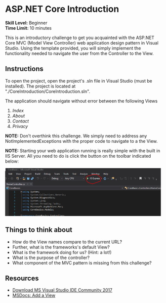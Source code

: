 # ASP.NET Core Introduction

__Skill Level:__ Beginner  
__Time Limit:__ 10 minutes

This is an introductory challenge to get you acquainted with the ASP.NET Core MVC (Model View Controller) web application design pattern in Visual Studio.  Using the template provided, you will simply implement the functionality needed to navigate the user from the Controller to the View.

## Instructions
To open the project, open the project's .sln file in Visual Studio (must be installed).
The project is located at "./CoreIntroduction/CoreIntroduction.sln".

The application should navigate without error between the following Views  
1. _Index_  
2. _About_  
3. _Contact_  
4. _Privacy_   

__NOTE:__ Don't overthink this challenge.  We simply need to address any NotImplementedExceptions with the proper code to navigate to a the View.

__NOTE:__ Starting your web application running is really simple with the built in IIS Server.  All you need to do is click the button on the toolbar indicated below:

![Image not available](HowToStartServer.PNG "Click here!")

## Things to think about

- How do the View names compare to the current URL?
- Further, what is the frameworks's default View?
- What is the framework doing for us? (Hint: a lot!)
- What is the purpose of the controller?
- What component of the MVC pattern is missing from this challenge?


## Resources
- [Download MS Visual Studio IDE Community 2017](https://visualstudio.microsoft.com)
- [MSDocs: Add a View](https://docs.microsoft.com/en-us/aspnet/core/tutorials/first-mvc-app/adding-view?view=aspnetcore-2.2&tabs=visual-studio)

